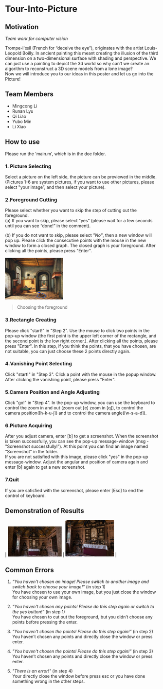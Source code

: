 # Tour-Into-Picture
## Motivation
*Team work for computer vision*

Trompe-l'œil (French for “deceive the eye”), originates with the artist Louis-Léopold Boilly. In ancient painting this meant creating the illusion of the third dimension on a two-dimensional surface with shading and perspective. We can just use a painting to depict the 3d world so why can’t we create an algorithm to reconstruct a 3D scene models from a lone image?   
Now we will introduce you to our ideas in this poster and let us go into the Picture!

## Team Members
- Mingcong Li  
- Runan Lyu  
- Qi Liao  
- Yubo Min  
- Li Xiao  

## How to use  
Please run the 'main.m', which is in the doc folder.    
### 1. Picture Selecting
Select a picture on the left side, the picture can be previewed in the middle. (Pictures 1-6 are system pictures, if you want to use other pictures, please select "your image”, and then select your picture).   

### 2.Foreground Cutting
Please select whether you want to skip the step of cutting out the foreground.  
(a) If you want to skip, please select "yes" (please wait for a few seconds until you can see “done!” in the comment).  

(b) If you do not want to skip, please select *"No"*, then a new window will pop up. Please click the consecutive points with the mouse in the new window to form a closed graph. The closed graph is your foreground. After clicking all the points, please press "Enter". 

![selecting the foreground](/Pic/choose_fore.png "choosing_foreground")
> Choosing the foreground

### 3.Rectangle Creating
Please click "start!" in "Step 2". Use the mouse to click two points in the pop-up window (the first point is the upper left corner of the rectangle, and the second point is the low right corner.). After clicking all the points, please press "Enter". In this step, if you think the points, that you have chosen, are not suitable, you can just choose these 2 points directly again.

### 4.Vanishing Point Selecting
Click "start!" in "Step 3". Click a point with the mouse in the popup window. After clicking the vanishing point, please press "Enter".  

### 5.Camera Position and Angle Adjusting
Click "go!" in "Step 4". In the pop-up window, you can use the keyboard to control the zoom in and out (zoom out [e] zoom in [q]), to control the camera position([h-k-u-j]) and to control the camera angle([w-s-a-d]).  

### 6.Picture Acquiring
After you adjust camera, enter [b] to get a screenshot. When the screenshot is taken successfully, you can see the pop-up message-window (msg - "Screenshot successfully!”). At this point you can find an image named "Screenshot" in the folder.  
If you are not satisfied with this image, please click "yes" in the pop-up message-window. Adjust the angular and position of camera again and enter [b] again to get a new screenshot.  
### 7.Quit
If you are satisfied with the screenshot, please enter [Esc] to end the control of keyboard. 

## Demonstration of Results
| ![result_before](pic/result_before.jpg) | ![result_after](pic/result_after.png) |

## Common Errors
1.	*“You haven’t chosen an image! Please switch to another image and switch back to choose your image!”* (in step 1)  
You have chosen to use your own image, but you just close the window for choosing your own image.  

2.	*“You haven't chosen any points! Please do this step again or switch to the yes button!”* (in step 1)  
You have chosen to cut out the foreground, but you didn’t choose any points before pressing the enter.  

3.	*“You haven't chosen the points! Please do this step again!”*  (in step 2)  
You haven’t chosen any points and directly close the window or press enter.  

4.	*"You haven't chosen the points! Please do this step again!"* (in step 3)  
You haven’t chosen any points and directly close the window or press enter.  

5.	*"There is an error!"* (in step 4)  
Your directly close the window before press esc or you have done something wrong in the other steps.  





